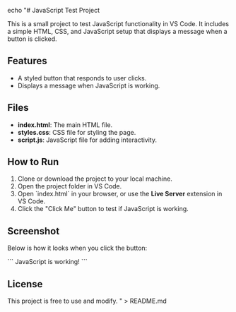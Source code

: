 echo "# JavaScript Test Project

This is a small project to test JavaScript functionality in VS Code. It includes a simple HTML, CSS, and JavaScript setup that displays a message when a button is clicked.

## Features
- A styled button that responds to user clicks.
- Displays a message when JavaScript is working.

## Files
- **index.html**: The main HTML file.
- **styles.css**: CSS file for styling the page.
- **script.js**: JavaScript file for adding interactivity.

## How to Run
1. Clone or download the project to your local machine.
2. Open the project folder in VS Code.
3. Open \`index.html\` in your browser, or use the **Live Server** extension in VS Code.
4. Click the \"Click Me\" button to test if JavaScript is working.

## Screenshot
Below is how it looks when you click the button:

\`\`\`
JavaScript is working!
\`\`\`

## License
This project is free to use and modify.
" > README.md
